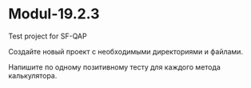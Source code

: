 # Modul-19.2.3
Test project for SF-QAP

Создайте новый проект с необходимыми директориями и файлами.

Напишите по одному позитивному тесту для каждого метода калькулятора.
